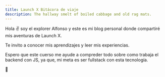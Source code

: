 ```yaml
---
title: Launch X Bitácora de viaje
description: The hallway smelt of boiled cabbage and old rag mats.
---
```


Hola ✌️  soy el explorer Alfonso y este es mi blog personal donde compartiré mis aventuras de Launch X.

Te invito a conocer mis aprendizajes y leer mis experiencias.

Espero que este cuerso me ayude a compreder todo sobre como trabaja el backend con JS, ya que, mi meta es ser fullstack con esta tecnología.

🚀

